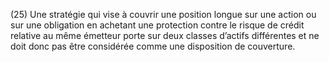 (25) Une stratégie qui vise à couvrir une position longue sur une action ou sur une obligation en achetant une protection contre le risque de crédit relative au même émetteur porte sur deux classes d’actifs différentes et ne doit donc pas être considérée comme une disposition de couverture.